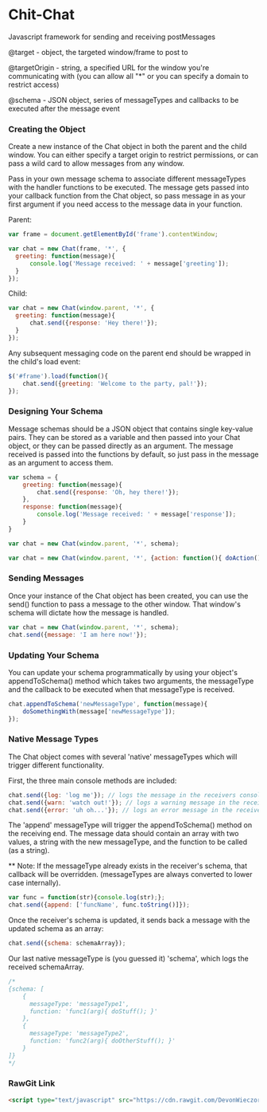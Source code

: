 # Chit-Chat
Javascript framework for sending and receiving postMessages

@target - object, the targeted window/frame to post to

@targetOrigin - string, a specified URL for the window you're communicating with 
(you can allow all "\*" or you can specify a domain to restrict access)
              
@schema - JSON object, series of messageTypes and callbacks to be executed after the message event

### Creating the Object
Create a new instance of the Chat object in both the parent and the child window.
You can either specify a target origin to restrict permissions, or can pass a wild card to allow messages from any window.

Pass in your own message schema to associate different messageTypes with the handler functions to be executed. The message gets passed
into your callback function from the Chat object, so pass message in as your first argument if you need access to the message data in 
your function.

Parent:
```javascript
var frame = document.getElementById('frame').contentWindow;

var chat = new Chat(frame, '*', {
  greeting: function(message){
      console.log('Message received: ' + message['greeting']);
  }
});
```

Child:
```javascript
var chat = new Chat(window.parent, '*', {
  greeting: function(message){
      chat.send({response: 'Hey there!'});
  }
});
```
Any subsequent messaging code on the parent end should be wrapped in the child's load event:
```javascript
$('#frame').load(function(){
    chat.send({greeting: 'Welcome to the party, pal!'});
});
```

### Designing Your Schema
Message schemas should be a JSON object that contains single key-value pairs. They can be stored as a variable and then passed into
your Chat object, or they can be passed directly as an argument. The message received is passed into the functions by default, so just
pass in the message as an argument to access them.
```javascript
var schema = {
    greeting: function(message){
        chat.send({response: 'Oh, hey there!'});
    },
    response: function(message){
        console.log('Message received: ' + message['response']);
    }
}

var chat = new Chat(window.parent, '*', schema);
```
```javascript
var chat = new Chat(window.parent, '*', {action: function(){ doAction(); }});
```

### Sending Messages
Once your instance of the Chat object has been created, you can use the send() function to pass a message to the other window.
That window's schema will dictate how the message is handled.
```javascript
var chat = new Chat(window.parent, '*', schema);
chat.send({message: 'I am here now!'});
```

### Updating Your Schema
You can update your schema programmatically by using your object's appendToSchema() method which takes two arguments, the
messageType and the callback to be executed when that messageType is received.
```javascript
chat.appendToSchema('newMessageType', function(message){
    doSomethingWith(message['newMessageType']);
});
```

### Native Message Types
The Chat object comes with several 'native' messageTypes which will trigger different functionality.

First, the three main console methods are included:
```javascript
chat.send({log: 'log me'}); // logs the message in the receivers console
chat.send({warn: 'watch out!'}); // logs a warning message in the receivers console
chat.send({error: 'uh oh...'}); // logs an error message in the receivers console
```

The 'append' messageType will trigger the appendToSchema() method on the receiving end. 
The message data should contain an array with two values, a string with the new messageType, and the function 
to be called (as a string).

** Note: If the messageType already exists in the receiver's schema, that callback will be overridden. (messageTypes are always
converted to lower case internally).
```javascript
var func = function(str){console.log(str);};
chat.send({append: ['funcName', func.toString()]});
```

Once the receiver's schema is updated, it sends back a message with the updated schema as an array:
```javascript
chat.send({schema: schemaArray});
```

Our last native messageType is (you guessed it) 'schema', which logs the received schemaArray.
```javascript
/* 
{schema: [
    {
      messageType: 'messageType1', 
      function: 'func1(arg){ doStuff(); }'
    },
    {
      messageType: 'messageType2', 
      function: 'func2(arg){ doOtherStuff(); }'
    }
]}
*/
```
### RawGit Link
```html
<script type="text/javascript" src="https://cdn.rawgit.com/DevonWieczorek/Chit-Chat/master/chitChat.js"></script>
```
